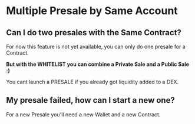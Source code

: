 # Multiple Presale by Same Account

## Can I do two presales with the Same Contract?

For now this feature is not yet available, you can only do one presale for a Contract.

**But with the WHITELIST you can combine a Private Sale and a Public Sale :\)**

You cant launch a PRESALE if you already got liquidity added to a DEX.

## My presale failed, how can I start a new one?

For a new Presale you'll need a new Wallet and a new Contract.

